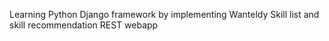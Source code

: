 Learning Python Django framework by implementing Wanteldy Skill list and skill recommendation REST webapp 